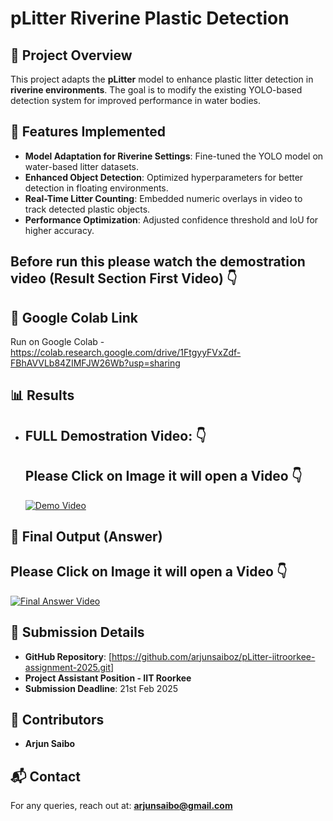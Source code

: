 # pLitter Riverine Plastic Detection  

## 📌 Project Overview  
This project adapts the **pLitter** model to enhance plastic litter detection in **riverine environments**. The goal is to modify the existing YOLO-based detection system for improved performance in water bodies.  

## 🚀 Features Implemented  
- **Model Adaptation for Riverine Settings**: Fine-tuned the YOLO model on water-based litter datasets.  
- **Enhanced Object Detection**: Optimized hyperparameters for better detection in floating environments.  
- **Real-Time Litter Counting**: Embedded numeric overlays in video to track detected plastic objects.  
- **Performance Optimization**: Adjusted confidence threshold and IoU for higher accuracy.

## Before run this please watch the demostration video (Result Section First Video) 👇
## 📂 Google Colab Link
Run on Google Colab - https://colab.research.google.com/drive/1FtgyyFVxZdf-FBhAVVLb84ZIMFJW26Wb?usp=sharing

## 📊 Results   
- ## FULL Demostration Video: 👇 ##
  ## Please Click on Image it will open a Video 👇 ##
  [![Demo Video](https://img.youtube.com/vi/yZusyg2S_S4/0.jpg)](https://youtu.be/yZusyg2S_S4?feature=shared)  

## 🎥 Final Output (Answer)
## Please Click on Image it will open a Video 👇 ##
[![Final Answer Video](https://img.youtube.com/vi/yxIKVLEVvD4/0.jpg)](https://youtu.be/yxIKVLEVvD4?feature=shared)  

## 📜 Submission Details  
- **GitHub Repository**: [https://github.com/arjunsaiboz/pLitter-iitroorkee-assignment-2025.git]  
- **Project Assistant Position - IIT Roorkee**  
- **Submission Deadline**: 21st Feb 2025  

## 🤝 Contributors  
- **Arjun Saibo**  

## 📬 Contact  
For any queries, reach out at: **arjunsaibo@gmail.com**  
